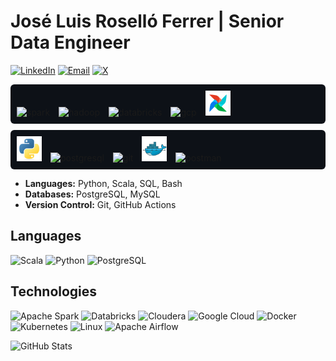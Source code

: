 # José Luis Roselló Ferrer | Senior Data Engineer

[![LinkedIn](https://img.shields.io/badge/-LinkedIn-0077B5?style=flat&logo=linkedin&logoColor=white)](https://linkedin.com/in/jose-luis-rosello-ferrer)
[![Email](https://img.shields.io/badge/-Email-D14836?style=flat&logo=gmail&logoColor=white)](mailto:jose.luis.rosello.ferrer@gmail.com)
[![X](https://img.shields.io/badge/-X-000000?style=flat&logo=x&logoColor=white)](https://twitter.com/jorofer2)

<div align="left" style="background-color: #0d1117; padding: 10px; border-radius: 6px; margin-bottom: 10px;">
<img src="https://www.vectorlogo.zone/logos/apache_spark/apache_spark-icon.svg" alt="spark" width="40" height="40" style="margin-right: 10px;"/>
<img src="https://www.vectorlogo.zone/logos/apache_hadoop/apache_hadoop-icon.svg" alt="hadoop" width="40" height="40" style="margin-right: 10px;"/>
<img src="https://www.vectorlogo.zone/logos/databricks/databricks-icon.svg" alt="databricks" width="40" height="40" style="margin-right: 10px;"/>
  <img src="https://www.vectorlogo.zone/logos/google_cloud/google_cloud-icon.svg" alt="gcp" width="40" height="40" style="margin-right: 10px;"/>
<img src="https://raw.githubusercontent.com/apache/airflow/main/docs/apache-airflow/img/logos/airflow_white_bg.png" alt="airflow" width="40" height="40" style="margin-right: 10px;"/>
</div>

<div align="left" style="background-color: #0d1117; padding: 10px; border-radius: 6px; margin-bottom: 10px;">
<img src="https://raw.githubusercontent.com/devicons/devicon/master/icons/python/python-original.svg" alt="python" width="40" height="40" style="margin-right: 10px;"/>
<img src="https://www.vectorlogo.zone/logos/postgresql/postgresql-icon.svg" alt="postgresql" width="40" height="40" style="margin-right: 10px;"/>
<img src="https://www.vectorlogo.zone/logos/git-scm/git-scm-icon.svg" alt="git" width="40" height="40" style="margin-right: 10px;"/>
<img src="https://raw.githubusercontent.com/devicons/devicon/master/icons/docker/docker-original.svg" alt="docker" width="40" height="40" style="margin-right: 10px;"/>
<img src="https://www.vectorlogo.zone/logos/getpostman/getpostman-icon.svg" alt="postman" width="40" height="40" style="margin-right: 10px;"/>
</div>

- **Languages:** Python, Scala, SQL, Bash
- **Databases:** PostgreSQL, MySQL
- **Version Control:** Git, GitHub Actions


## Languages

![Scala](https://img.shields.io/badge/Scala-DC322F?style=for-the-badge&logo=Scala&logoColor=FFFFFF)
![Python](https://img.shields.io/static/v1?style=for-the-badge&message=Python&color=3776AB&logo=Python&logoColor=FFFFFF&label=)
![PostgreSQL](https://img.shields.io/static/v1?style=for-the-badge&message=PostgreSQL&color=4169E1&logo=PostgreSQL&logoColor=FFFFFF&label=)


## Technologies

![Apache Spark](https://img.shields.io/badge/Apache%20Spark-E25A1C?style=for-the-badge&logo=Apache+Spark&logoColor=FFFFFF)
![Databricks](https://img.shields.io/badge/Databricks-FF3621?style=for-the-badge&logo=Databricks&logoColor=FFFFFF)
![Cloudera](https://img.shields.io/badge/Cloudera-F96702?style=for-the-badge&logo=Cloudera&logoColor=FFFFFF)
![Google Cloud](https://img.shields.io/static/v1?style=for-the-badge&message=Google+Cloud&color=4285F4&logo=Google+Cloud&logoColor=FFFFFF&label=)
![Docker](https://img.shields.io/static/v1?style=for-the-badge&message=Docker&color=2496ED&logo=Docker&logoColor=FFFFFF&label=)
![Kubernetes](https://img.shields.io/static/v1?style=for-the-badge&message=Kubernetes&color=326CE5&logo=Kubernetes&logoColor=FFFFFF&label=)
![Linux](https://img.shields.io/static/v1?style=for-the-badge&message=Linux&color=222222&logo=Linux&logoColor=FCC624&label=)
![Apache Airflow](https://img.shields.io/static/v1?style=for-the-badge&message=Apache+Airflow&color=017CEE&logo=Apache+Airflow&logoColor=FFFFFF&label=)


![GitHub Stats](https://github-readme-stats.vercel.app/api?username=jsrl&show_icons=true&count_private=true&theme=tokyonight)


<!--
**jsrl/jsrl** is a ✨ _special_ ✨ repository because its `README.md` (this file) appears on your GitHub profile.

Here are some ideas to get you started:

- 🔭 I’m currently working on ...
- 🌱 I’m currently learning ...
- 👯 I’m looking to collaborate on ...
- 🤔 I’m looking for help with ...
- 💬 Ask me about ...
- 📫 How to reach me: ...
- 😄 Pronouns: ...
- ⚡ Fun fact: ...
-->
